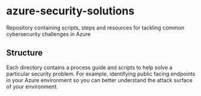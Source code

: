 # azure-security-solutions
Repository containing scripts, steps and resources for tackling common cybersecurity challenges in Azure

## Structure
Each directory contains a process guide and scripts to help solve a particular security problem. For example, identifying public facing endpoints in your Azure environment so you can better understand the attack surface of your environment.

